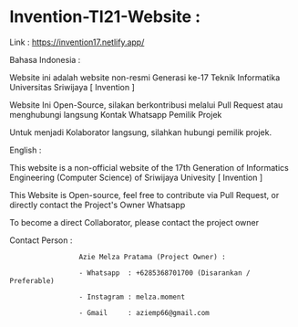 # Invention-TI21-Website : 

Link : https://invention17.netlify.app/

Bahasa Indonesia :

Website ini adalah website non-resmi Generasi ke-17 Teknik Informatika Universitas Sriwijaya [ Invention ]

Website Ini Open-Source, silakan berkontribusi melalui Pull Request atau menghubungi langsung Kontak Whatsapp Pemilik Projek

Untuk menjadi Kolaborator langsung, silahkan hubungi pemilik projek.

English :

This website is a non-official website of the 17th Generation of Informatics Engineering (Computer Science) of Sriwijaya Univesity [ Invention ]

This Website is Open-source, feel free to contribute via Pull Request, or directly contact the Project's Owner Whatsapp

To become a direct Collaborator, please contact the project owner




Contact Person : 


                     Azie Melza Pratama (Project Owner) : 

                     - Whatsapp  : +6285368701700 (Disarankan / Preferable)

                     - Instagram : melza.moment
                                      
                     - Gmail     : aziemp66@gmail.com
